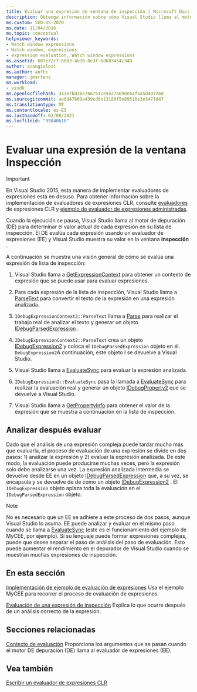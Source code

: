 ```yaml
---
title: Evaluar una expresión de ventana de inspección | Microsoft Docs
description: Obtenga información sobre cómo Visual Studio llama al motor de depuración para determinar el valor actual de cada expresión en su lista de inspección cuando se detiene la ejecución.
ms.custom: SEO-VS-2020
ms.date: 11/04/2016
ms.topic: conceptual
helpviewer_keywords:
- Watch window expressions
- Watch window, expressions
- expression evaluation, Watch window expressions
ms.assetid: b07e72c7-60d3-4b30-8e3f-6db83454c348
author: acangialosi
ms.author: anthc
manager: jmartens
ms.workload:
- vssdk
ms.openlocfilehash: 34367b836e766754ce5e274698eb4f5a5d407760
ms.sourcegitcommit: ae6d47b09a439cd0e13180f5e89510e3e347fd47
ms.translationtype: MT
ms.contentlocale: es-ES
ms.lasthandoff: 02/08/2021
ms.locfileid: "99840618"
---
```

# <a name="evaluate-a-watch-window-expression"></a>Evaluar una expresión de la ventana Inspección
> [!IMPORTANT]
> En Visual Studio 2015, esta manera de implementar evaluadores de expresiones está en desuso. Para obtener información sobre la implementación de evaluadores de expresiones CLR, consulte [evaluadores](https://github.com/Microsoft/ConcordExtensibilitySamples/wiki/CLR-Expression-Evaluators) de expresiones CLR y [ejemplo de evaluador de expresiones administradas](https://github.com/Microsoft/ConcordExtensibilitySamples/wiki/Managed-Expression-Evaluator-Sample).

 Cuando la ejecución se pausa, Visual Studio llama al motor de depuración (DE) para determinar el valor actual de cada expresión en su lista de inspección. El DE evalúa cada expresión usando un evaluador de expresiones (EE) y Visual Studio muestra su valor en la ventana **inspección** .

 A continuación se muestra una visión general de cómo se evalúa una expresión de lista de inspección:

1. Visual Studio llama a [GetExpressionContext](../../extensibility/debugger/reference/idebugstackframe2-getexpressioncontext.md) para obtener un contexto de expresión que se puede usar para evaluar expresiones.

2. Para cada expresión de la lista de inspección, Visual Studio llama a [ParseText](../../extensibility/debugger/reference/idebugexpressioncontext2-parsetext.md) para convertir el texto de la expresión en una expresión analizada.

3. `IDebugExpressionContext2::ParseText` llama a [Parse](../../extensibility/debugger/reference/idebugexpressionevaluator-parse.md) para realizar el trabajo real de analizar el texto y generar un objeto [IDebugParsedExpression](../../extensibility/debugger/reference/idebugparsedexpression.md) .

4. `IDebugExpressionContext2::ParseText` crea un objeto [IDebugExpression2](../../extensibility/debugger/reference/idebugexpression2.md) y coloca el `IDebugParsedExpression` objeto en él. `DebugExpression2`A continuación, este objeto I se devuelve a Visual Studio.

5. Visual Studio llama a [EvaluateSync](../../extensibility/debugger/reference/idebugexpression2-evaluatesync.md) para evaluar la expresión analizada.

6. `IDebugExpression2::EvaluateSync` pasa la llamada a [EvaluateSync](../../extensibility/debugger/reference/idebugparsedexpression-evaluatesync.md) para realizar la evaluación real y generar un objeto [IDebugProperty2](../../extensibility/debugger/reference/idebugproperty2.md) que se devuelve a Visual Studio.

7. Visual Studio llama a [GetPropertyInfo](../../extensibility/debugger/reference/idebugproperty2-getpropertyinfo.md) para obtener el valor de la expresión que se muestra a continuación en la lista de inspección.

## <a name="parse-then-evaluate"></a>Analizar después evaluar
 Dado que el análisis de una expresión compleja puede tardar mucho más que evaluarla, el proceso de evaluación de una expresión se divide en dos pasos: 1) analizar la expresión y 2) evaluar la expresión analizada. De este modo, la evaluación puede producirse muchas veces, pero la expresión solo debe analizarse una vez. La expresión analizada intermedia se devuelve desde EE en un objeto [IDebugParsedExpression](../../extensibility/debugger/reference/idebugparsedexpression.md) que, a su vez, se encapsula y se devuelve de de como un objeto [IDebugExpression2](../../extensibility/debugger/reference/idebugexpression2.md) . El `IDebugExpression` objeto aplaza toda la evaluación en el `IDebugParsedExpression` objeto.

> [!NOTE]
> No es necesario que un EE se adhiere a este proceso de dos pasos, aunque Visual Studio lo asuma. EE puede analizar y evaluar en el mismo paso cuando se llama a [EvaluateSync](../../extensibility/debugger/reference/idebugparsedexpression-evaluatesync.md) (este es el funcionamiento del ejemplo de MyCEE, por ejemplo). Si su lenguaje puede formar expresiones complejas, puede que desee separar el paso de análisis del paso de evaluación. Esto puede aumentar el rendimiento en el depurador de Visual Studio cuando se muestran muchas expresiones de inspección.

## <a name="in-this-section"></a>En esta sección
 [Implementación de ejemplo de evaluación de expresiones](../../extensibility/debugger/sample-implementation-of-expression-evaluation.md) Usa el ejemplo MyCEE para recorrer el proceso de evaluación de expresiones.

 [Evaluación de una expresión de inspección](../../extensibility/debugger/evaluating-a-watch-expression.md) Explica lo que ocurre después de un análisis correcto de la expresión.

## <a name="related-sections"></a>Secciones relacionadas
 [Contexto de evaluación](../../extensibility/debugger/evaluation-context.md) Proporciona los argumentos que se pasan cuando el motor DE depuración (DE) llama al evaluador de expresiones (EE).

## <a name="see-also"></a>Vea también
 [Escribir un evaluador de expresiones CLR](../../extensibility/debugger/writing-a-common-language-runtime-expression-evaluator.md)
